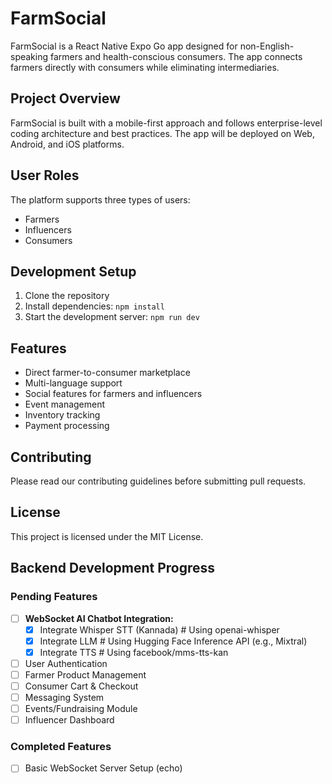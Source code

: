 # FarmSocial

FarmSocial is a React Native Expo Go app designed for non-English-speaking farmers and health-conscious consumers. The app connects farmers directly with consumers while eliminating intermediaries.

## Project Overview

FarmSocial is built with a mobile-first approach and follows enterprise-level coding architecture and best practices. The app will be deployed on Web, Android, and iOS platforms.

## User Roles

The platform supports three types of users:
- Farmers
- Influencers
- Consumers

## Development Setup

1. Clone the repository
2. Install dependencies: `npm install`
3. Start the development server: `npm run dev`

## Features

- Direct farmer-to-consumer marketplace
- Multi-language support
- Social features for farmers and influencers
- Event management
- Inventory tracking
- Payment processing

## Contributing

Please read our contributing guidelines before submitting pull requests.

## License

This project is licensed under the MIT License.

## Backend Development Progress

### Pending Features

- [ ] **WebSocket AI Chatbot Integration:**
    - [x] Integrate Whisper STT (Kannada) # Using openai-whisper
    - [x] Integrate LLM # Using Hugging Face Inference API (e.g., Mixtral)
    - [x] Integrate TTS # Using facebook/mms-tts-kan
- [ ] User Authentication
- [ ] Farmer Product Management
- [ ] Consumer Cart & Checkout
- [ ] Messaging System
- [ ] Events/Fundraising Module
- [ ] Influencer Dashboard

### Completed Features

- [ ] Basic WebSocket Server Setup (echo)
